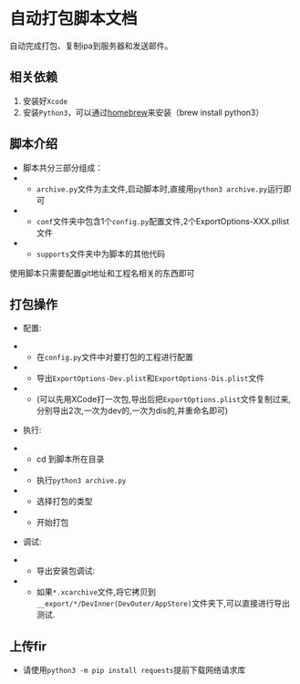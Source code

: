 自动打包脚本文档
=============
自动完成打包、复制ipa到服务器和发送邮件。

相关依赖
-------
1. 安装好`Xcode`
2. 安装`Python3`，可以通过[homebrew](https://brew.sh)来安装（brew install python3）

脚本介绍
-------
* 脚本共分三部分组成： 
*  - `archive.py`文件为主文件,启动脚本时,直接用`python3 archive.py`运行即可  
*  - `conf`文件夹中包含1个`config.py`配置文件,2个ExportOptions-XXX.pllist文件  
*  - `supports`文件夹中为脚本的其他代码  

使用脚本只需要配置git地址和工程名相关的东西即可  

打包操作
-------
* 配置:  
*  - 在`config.py`文件中对要打包的工程进行配置
*  - 导出`ExportOptions-Dev.plist`和`ExportOptions-Dis.plist`文件
*  - (可以先用XCode打一次包,导出后把`ExportOptions.plist`文件复制过来,分别导出2次,一次为dev的,一次为dis的,并重命名即可)

* 执行:  
*  - cd 到脚本所在目录  
*  - 执行`python3 archive.py`  
*  - 选择打包的类型  
*  - 开始打包  

* 调试:  
*  - 导出安装包调试:
*  - 如果`*.xcarchive`文件,将它拷贝到`__export/*/DevInner(DevOuter/AppStore)`文件夹下,可以直接进行导出测试.
	
上传fir
-------
* 请使用`python3 -m pip install requests`提前下载网络请求库

```
